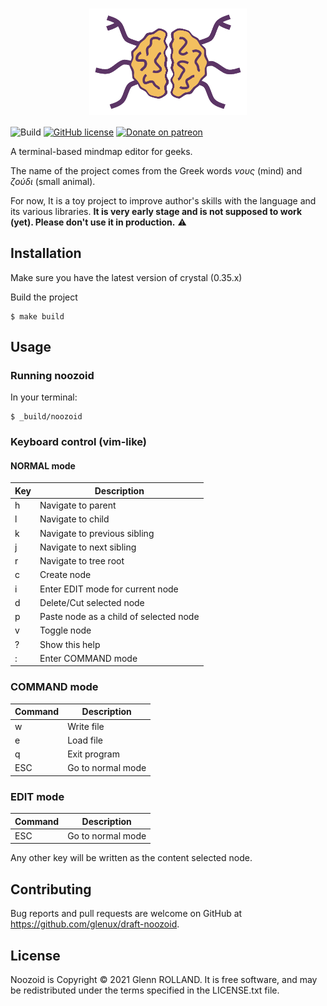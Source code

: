 # <img src="doc/noozoid.svg" width="50%" style="display: block; margin: 0 auto;" alt="Noozoid" />


![Build](https://github.com/glenux/draft-noozoid/workflows/build/badge.svg?branch=master)
[![GitHub license](https://img.shields.io/github/license/glenux/draft-noozoid.svg)](https://github.com/glenux/draft-noozoid/blob/master/LICENSE.txt)
[![Donate on patreon](https://img.shields.io/badge/patreon-donate-orange.svg)](https://patreon.com/glenux)

A terminal-based mindmap editor for geeks.

The name of the project comes from the Greek words _νους_ (mind) and  _ζούδι_ (small animal).

For now, It is a toy project to improve author's skills with the language and its various libraries. **It is very early stage and is not supposed to work (yet). Please don't use it in production.** :warning:


## Installation

Make sure you have the latest version of crystal (0.35.x)

Build the project

    $ make build

## Usage

### Running noozoid

In your terminal:

    $ _build/noozoid

### Keyboard control (vim-like)

#### NORMAL mode

| Key | Description |
|---|--|
| h | Navigate to parent |
| l | Navigate to child |
| k | Navigate to previous sibling |
| j | Navigate to next sibling |
| r | Navigate to tree root |
| c | Create node |
| i | Enter EDIT mode for current node |
| d | Delete/Cut selected node |
| p | Paste node as a child of selected node |
| v | Toggle node |
| ? | Show this help |
| : | Enter COMMAND mode |


### COMMAND mode

| Command| Description |
|---|--|
| w | Write file |
| e | Load file |
| q | Exit program |
| ESC | Go to normal mode |

### EDIT mode

| Command| Description |
|---|--|
| ESC | Go to normal mode |

Any other key will be written as the content selected node.

## Contributing

Bug reports and pull requests are welcome on GitHub at <https://github.com/glenux/draft-noozoid>.


## License

Noozoid is Copyright © 2021 Glenn ROLLAND. It is free software, and may be redistributed under the terms specified in the LICENSE.txt file.



